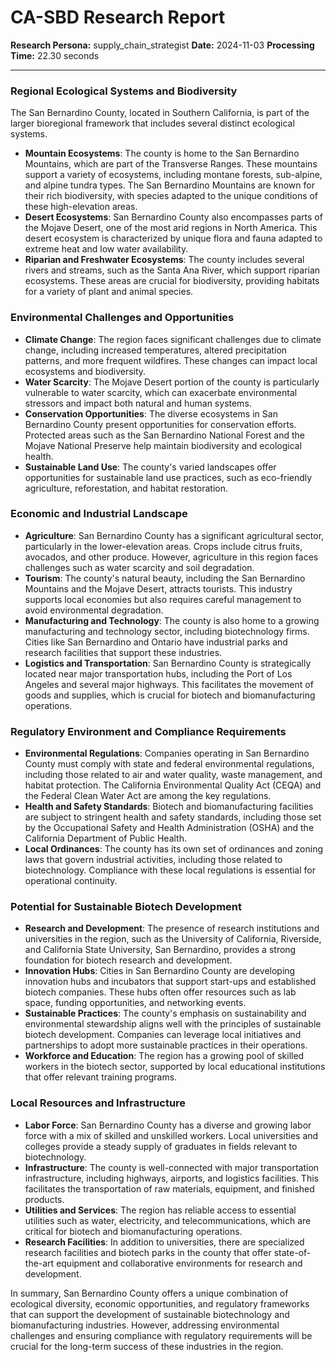 # CA-SBD Research Report

**Research Persona:** supply_chain_strategist
**Date:** 2024-11-03
**Processing Time:** 22.30 seconds

---

### Regional Ecological Systems and Biodiversity

The San Bernardino County, located in Southern California, is part of the larger bioregional framework that includes several distinct ecological systems.

- **Mountain Ecosystems**: The county is home to the San Bernardino Mountains, which are part of the Transverse Ranges. These mountains support a variety of ecosystems, including montane forests, sub-alpine, and alpine tundra types. The San Bernardino Mountains are known for their rich biodiversity, with species adapted to the unique conditions of these high-elevation areas.
- **Desert Ecosystems**: San Bernardino County also encompasses parts of the Mojave Desert, one of the most arid regions in North America. This desert ecosystem is characterized by unique flora and fauna adapted to extreme heat and low water availability.
- **Riparian and Freshwater Ecosystems**: The county includes several rivers and streams, such as the Santa Ana River, which support riparian ecosystems. These areas are crucial for biodiversity, providing habitats for a variety of plant and animal species.

### Environmental Challenges and Opportunities

- **Climate Change**: The region faces significant challenges due to climate change, including increased temperatures, altered precipitation patterns, and more frequent wildfires. These changes can impact local ecosystems and biodiversity.
- **Water Scarcity**: The Mojave Desert portion of the county is particularly vulnerable to water scarcity, which can exacerbate environmental stressors and impact both natural and human systems.
- **Conservation Opportunities**: The diverse ecosystems in San Bernardino County present opportunities for conservation efforts. Protected areas such as the San Bernardino National Forest and the Mojave National Preserve help maintain biodiversity and ecological health.
- **Sustainable Land Use**: The county's varied landscapes offer opportunities for sustainable land use practices, such as eco-friendly agriculture, reforestation, and habitat restoration.

### Economic and Industrial Landscape

- **Agriculture**: San Bernardino County has a significant agricultural sector, particularly in the lower-elevation areas. Crops include citrus fruits, avocados, and other produce. However, agriculture in this region faces challenges such as water scarcity and soil degradation.
- **Tourism**: The county's natural beauty, including the San Bernardino Mountains and the Mojave Desert, attracts tourists. This industry supports local economies but also requires careful management to avoid environmental degradation.
- **Manufacturing and Technology**: The county is also home to a growing manufacturing and technology sector, including biotechnology firms. Cities like San Bernardino and Ontario have industrial parks and research facilities that support these industries.
- **Logistics and Transportation**: San Bernardino County is strategically located near major transportation hubs, including the Port of Los Angeles and several major highways. This facilitates the movement of goods and supplies, which is crucial for biotech and biomanufacturing operations.

### Regulatory Environment and Compliance Requirements

- **Environmental Regulations**: Companies operating in San Bernardino County must comply with state and federal environmental regulations, including those related to air and water quality, waste management, and habitat protection. The California Environmental Quality Act (CEQA) and the Federal Clean Water Act are among the key regulations.
- **Health and Safety Standards**: Biotech and biomanufacturing facilities are subject to stringent health and safety standards, including those set by the Occupational Safety and Health Administration (OSHA) and the California Department of Public Health.
- **Local Ordinances**: The county has its own set of ordinances and zoning laws that govern industrial activities, including those related to biotechnology. Compliance with these local regulations is essential for operational continuity.

### Potential for Sustainable Biotech Development

- **Research and Development**: The presence of research institutions and universities in the region, such as the University of California, Riverside, and California State University, San Bernardino, provides a strong foundation for biotech research and development.
- **Innovation Hubs**: Cities in San Bernardino County are developing innovation hubs and incubators that support start-ups and established biotech companies. These hubs often offer resources such as lab space, funding opportunities, and networking events.
- **Sustainable Practices**: The county's emphasis on sustainability and environmental stewardship aligns well with the principles of sustainable biotech development. Companies can leverage local initiatives and partnerships to adopt more sustainable practices in their operations.
- **Workforce and Education**: The region has a growing pool of skilled workers in the biotech sector, supported by local educational institutions that offer relevant training programs.

### Local Resources and Infrastructure

- **Labor Force**: San Bernardino County has a diverse and growing labor force with a mix of skilled and unskilled workers. Local universities and colleges provide a steady supply of graduates in fields relevant to biotechnology.
- **Infrastructure**: The county is well-connected with major transportation infrastructure, including highways, airports, and logistics facilities. This facilitates the transportation of raw materials, equipment, and finished products.
- **Utilities and Services**: The region has reliable access to essential utilities such as water, electricity, and telecommunications, which are critical for biotech and biomanufacturing operations.
- **Research Facilities**: In addition to universities, there are specialized research facilities and biotech parks in the county that offer state-of-the-art equipment and collaborative environments for research and development.

In summary, San Bernardino County offers a unique combination of ecological diversity, economic opportunities, and regulatory frameworks that can support the development of sustainable biotechnology and biomanufacturing industries. However, addressing environmental challenges and ensuring compliance with regulatory requirements will be crucial for the long-term success of these industries in the region.